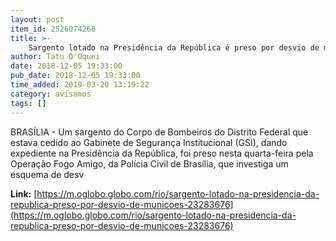 ```yaml
---
layout: post
item_id: 2526074268
title: >-
    Sargento lotado na Presidência da República é preso por desvio de munições
author: Tatu D'Oquei
date: 2018-12-05 19:33:00
pub_date: 2018-12-05 19:33:00
time_added: 2019-03-20 13:19:22
category: avisamos
tags: []
---
```


BRASÍLIA - Um sargento do Corpo de Bombeiros do Distrito Federal que estava cedido ao Gabinete de Segurança Institucional (GSI), dando expediente na Presidência da República, foi preso nesta quarta-feira pela Operação Fogo Amigo, da Polícia Civil de Brasília, que investiga um esquema de desv

**Link:** [https://m.oglobo.globo.com/rio/sargento-lotado-na-presidencia-da-republica-preso-por-desvio-de-municoes-23283676](https://m.oglobo.globo.com/rio/sargento-lotado-na-presidencia-da-republica-preso-por-desvio-de-municoes-23283676)

